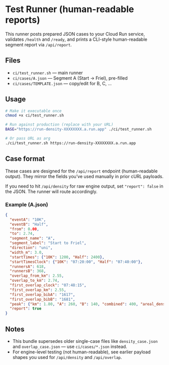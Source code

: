 # Test Runner (human-readable reports)

This runner posts prepared JSON cases to your Cloud Run service, validates `/health` and `/ready`, and prints a CLI-style human-readable segment report via `/api/report`.

## Files

- `ci/test_runner.sh` — main runner
- `ci/cases/A.json` — Segment A (Start → Friel), pre-filled
- `ci/cases/TEMPLATE.json` — copy/edit for B, C, …

## Usage

```bash
# Make it executable once
chmod +x ci/test_runner.sh

# Run against production (replace with your URL)
BASE="https://run-density-XXXXXXXX.a.run.app" ./ci/test_runner.sh

# Or pass URL as arg
./ci/test_runner.sh https://run-density-XXXXXXXX.a.run.app
```

## Case format

These cases are designed for the `/api/report` endpoint (human-readable output). They mirror the fields you’ve used manually in prior cURL payloads.

If you need to hit `/api/density` for raw engine output, set `"report": false` in the JSON. The runner will route accordingly.

### Example (A.json)

```json
{
  "eventA": "10K",
  "eventB": "Half",
  "from": 0.00,
  "to": 2.74,
  "segment_name": "A",
  "segment_label": "Start to Friel",
  "direction": "uni",
  "width_m": 3.0,
  "startTimes": {"10K": 1200, "Half": 2400},
  "startTimesClock": {"10K": "07:20:00", "Half": "07:40:00"},
  "runnersA": 618,
  "runnersB": 368,
  "overlap_from_km": 2.55,
  "overlap_to_km": 2.74,
  "first_overlap_clock": "07:48:15",
  "first_overlap_km": 2.55,
  "first_overlap_bibA": "1617",
  "first_overlap_bibB": "1681",
  "peak": {"km": 1.80, "A": 260, "B": 140, "combined": 400, "areal_density": 2.20},
  "report": true
}
```

## Notes

- This bundle supersedes older single-case files like `density_case.json` and `overlap_case.json` — use `ci/cases/*.json` instead.
- For engine-level testing (not human-readable), see earlier payload shapes you used for `/api/density` and `/api/overlap`.
